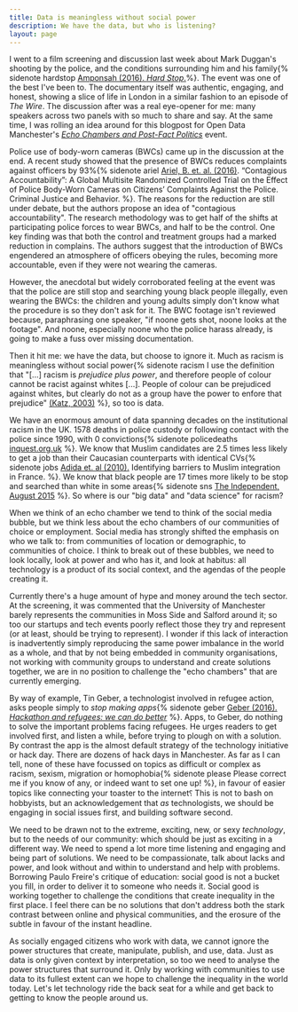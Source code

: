 ```yaml
---
title: Data is meaningless without social power
description: We have the data, but who is listening?
layout: page
---
```


I went to a film screening and discussion last week about Mark Duggan's shooting by the police, and the conditions surrounding him and his family{% sidenote hardstop [Amponsah (2016). _Hard Stop_.](https://www.theguardian.com/commentisfree/2016/jul/18/george-amponsah-the-hard-stop-2011-riots-black-british-men)%}. The event was one of the best I've been to. The documentary itself was authentic, engaging, and honest, showing a slice of life in London in a similar fashion to an episode of _The Wire_. The discussion after was a real eye-opener for me: many speakers across two panels with so much to share and say. At the same time, I was rolling an idea around for this blogpost for Open Data Manchester's _[Echo Chambers and Post-Fact Politics](https://www.eventbrite.co.uk/e/echo-chambers-and-post-fact-politics-how-can-we-make-evidence-and-politics-work-better-together-tickets-27755539566)_ event.

Police use of body-worn cameras (BWCs) came up in the discussion at the end. A recent study showed that the presence of BWCs reduces complaints against officers by 93%{% sidenote ariel [Ariel, B. et. al. (2016)](https://www.repository.cam.ac.uk/bitstream/handle/1810/260710/Ariel_et_al-Journal_of_Criminal_Justice_and_Behavior-AM.pdf?sequence=1). “Contagious Accountability”: A Global Multisite Randomized Controlled Trial on the Effect of Police Body-Worn Cameras on Citizens’ Complaints Against the Police. Criminal Justice and Behavior. %}. The reasons for the reduction are still under debate, but the authors propose an idea of "contagious accountability". The research methodology was to get half of the shifts at participating police forces to wear BWCs, and half to be the control. One key finding was that both the control and treatment groups had a marked reduction in complains. The authors suggest that the introduction of BWCs engendered an atmosphere of officers obeying the rules, becoming more accountable, even if they were not wearing the cameras.

However, the anecdotal but widely corroborated feeling at the event was that the police are still stop and searching young black people illegally, even wearing the BWCs: the children and young adults simply don't know what the procedure is so they don't ask for it. The BWC footage isn't reviewed because, paraphrasing one speaker, "if noone gets shot, noone looks at the footage". And noone, especially noone who the police harass already, is going to make a fuss over missing documentation.

Then it hit me: we have the data, but choose to ignore it. Much as racism is meaningless without social power{% sidenote racism I use the definition that "[...] racism is _prejudice plus power_, and therefore people of colour cannot be racist against whites [...]. People of colour can be prejudiced against whites, but clearly do not as a group have the power to enfore that prejudice" [(Katz, 2003)](https://books.google.co.uk/books?id=yoFHSXoofoQC&lpg=PA43&pg=PA52&redir_esc=y&hl=en#v=onepage&q&f=false) %}, so too is data.

We have an enormous amount of data spanning decades on the institutional racism in the UK. 1578 deaths in police custody or following contact with the police since 1990, with 0 convictions{% sidenote policedeaths [inquest.org.uk](http://www.inquest.org.uk/statistics/deaths-in-police-custody) %}. We know that Muslim candidates are 2.5 times less likely to get a job than their Caucasian counterparts with identical CVs{% sidenote jobs [Adida et. al (2010).](http://www.pnas.org/content/107/52/22384) Identifying barriers to Muslim integration in France. %}. We know that black people are 17 times more likely to be stop and searched than white in some areas{% sidenote sns [The Independent, August 2015](http://www.independent.co.uk/news/uk/crime/black-people-still-far-more-likely-to-be-stopped-and-searched-by-police-than-other-ethnic-groups-10444436.html) %}. So where is our "big data" and "data science" for racism?

When we think of an echo chamber we tend to think of the social media bubble, but we think less about the echo chambers of our communities of choice or employment. Social media has strongly shifted the emphasis on who we talk to: from communities of location or demographic, to communities of choice. I think to break out of these bubbles, we need to look locally, look at power and who has it, and look at habitus: all technology is a product of its social context, and the agendas of the people creating it.

Currently there's a huge amount of hype and money around the tech sector. At the screening, it was commented that the University of Manchester barely represents the communities in Moss Side and Salford around it; so too our startups and tech events poorly reflect those they try and represent (or at least, should be trying to represent). I wonder if this lack of interaction is inadvertently simply reproducing the same power imbalance in the world as a whole, and that by not being embedded in community organisations, not working with community groups to understand and create solutions together, we are in no position to challenge the "echo chambers" that are currently emerging.

By way of example, Tin Geber, a technologist involved in refugee action, asks people simply to _stop making apps_{% sidenote geber [Geber (2016). _Hackathon and refugees: we can do better_](https://openmigration.org/en/op-ed/hackathon-and-refugees-we-can-do-better/) %}. Apps, to Geber, do nothing to solve the important problems facing refugees. He urges readers to get involved first, and listen a while, before trying to plough on with a solution. By contrast the app is the almost default strategy of the technology initiative or hack day. There are dozens of hack days in Manchester. As far as I can tell, none of these have focussed on topics as difficult or complex as racism, sexism, migration or homophobia{% sidenote please Please correct me if you know of any, or indeed want to set one up! %}, in favour of easier topics like connecting your toaster to the internet⸮ This is not to bash on hobbyists, but an acknowledgement that _as_ technologists, we should be engaging in social issues first, and building software second.

We need to be drawn not to the extreme, exciting, new, or sexy _technology_, but to the needs of our community: which should be just as exciting in a different way. We need to spend a lot more time listening and engaging and being part of solutions. We need to be compassionate, talk about lacks and power, and look without and within to understand and help with problems. Borrowing Paulo Freire's critique of education: social good is not a bucket you fill, in order to deliver it to someone who needs it. Social good is working together to challenge the conditions that create inequality in the first place. I feel there can be no solutions that don't address both the stark contrast between online and physical communities, and the erosure of the subtle in favour of the instant headline.

As socially engaged citizens who work with data, we cannot ignore the power structures that create, manipulate, publish, and use, data. Just as data is only given context by interpretation, so too we need to analyse the power structures that surround it. Only by working with communities to use data to its fullest extent can we hope to challenge the inequality in the world today. Let's let technology ride the back seat for a while and get back to getting to know the people around us.
